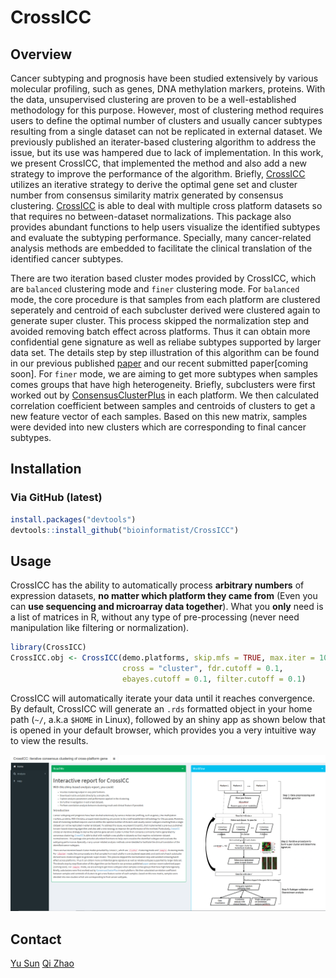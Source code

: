 
<!-- README.md is generated from README.Rmd. Please edit that file -->
CrossICC
========

Overview
--------

Cancer subtyping and prognosis have been studied extensively by various molecular profiling, such as genes, DNA methylation markers, proteins. With the data, unsupervised clustering are proven to be a well-established methodology for this purpose. However, most of clustering method requires users to define the optimal number of clusters and usually cancer subtypes resulting from a single dataset can not be replicated in external dataset. We previously published an iterater-based clustering algorithm to address the issue, but its use was hampered due to lack of implementation. In this work, we present CrossICC, that implemented the method and also add a new strategy to improve the performance of the algorithm. Briefly, [CrossICC](https://github.com/bioinformatist/CrossICC) utilizes an iterative strategy to derive the optimal gene set and cluster number from consensus similarity matrix generated by consensus clustering. [CrossICC](https://github.com/bioinformatist/CrossICC) is able to deal with multiple cross platform datasets so that requires no between-dataset normalizations. This package also provides abundant functions to help users visualize the identified subtypes and evaluate the subtyping performance. Specially, many cancer-related analysis methods are embedded to facilitate the clinical translation of the identified cancer subtypes.

There are two iteration based cluster modes provided by CrossICC, which are `balanced` clustering mode and `finer` clustering mode. For `balanced` mode, the core procedure is that samples from each platform are clustered seperately and centroid of each subcluster derived were clustered again to generate super cluster. This process skipped the normalization step and avoided removing batch effect across platforms. Thus it can obtain more confidential gene signature as well as reliabe subtypes supported by larger data set. The details step by step illustration of this algorithm can be found in our previous published [paper](http://clincancerres.aacrjournals.org/content/early/2014/12/09/1078-0432.ccr-14-2481) and our recent submitted paper\[coming soon\]. For `finer` mode, we are aiming to get more subtypes when samples comes groups that have high heterogeneity. Briefly, subclusters were first worked out by [ConsensusClusterPlus](https://bioconductor.org/packages/release/bioc/html/ConsensusClusterPlus.html) in each platform. We then calculated correlation coefficient between samples and centroids of clusters to get a new feature vector of each samples. Based on this new matrix, samples were devided into new clusters which are corresponding to final cancer subtypes.

Installation
------------

### Via GitHub (latest)

``` r
install.packages("devtools")
devtools::install_github("bioinformatist/CrossICC")
```

Usage
-----

CrossICC has the ability to automatically process **arbitrary numbers** of expression datasets, **no matter which platform they came from** (Even you can **use sequencing and microarray data together**). What you **only** need is a list of matrices in R, without any type of pre-processing (never need manipulation like filtering or normalization).

``` r
library(CrossICC)
CrossICC.obj <- CrossICC(demo.platforms, skip.mfs = TRUE, max.iter = 100, 
                         cross = "cluster", fdr.cutoff = 0.1, 
                         ebayes.cutoff = 0.1, filter.cutoff = 0.1)
```

CrossICC will automatically iterate your data until it reaches convergence. By default, CrossICC will generate an `.rds` formatted object in your home path (`~/`, a.k.a `$HOME` in Linux), followed by an shiny app as shown below that is opened in your default browser, which provides you a very intuitive way to view the results.

![](imgs/shiny_homepage.png)

Contact 
-----
[Yu Sun](sun_yu@mail.nankai.edu.cn) 
[Qi Zhao](zhaoqi@sysucc.org.cn)  




